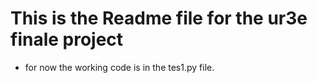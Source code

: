# This is the Readme file for the ur3e finale project

- for now the working code is in the tes1.py file.